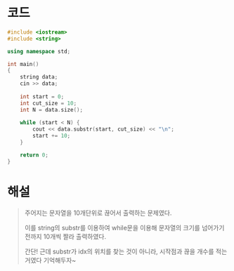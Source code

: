 # 코드

```c++
#include <iostream>
#include <string>

using namespace std;

int main()
{
    string data;
    cin >> data;
    
    int start = 0;
    int cut_size = 10;
    int N = data.size();
    
    while (start < N) {
        cout << data.substr(start, cut_size) << "\n";
        start += 10;
    }

    return 0;
}

```



# 해설

> 주어지는 문자열을 10개단위로 끊어서 출력하는 문제였다.
>
> 이를 string의 substr를 이용하여 while문을 이용해 문자열의 크기를 넘어가기 전까지 10개씩 짤라 출력하였다.
>
> 간단! 근데 substr가 idx의 위치를 찾는 것이 아니라, 시작점과 끊을 개수를 적는 거였다 기억해두자~
